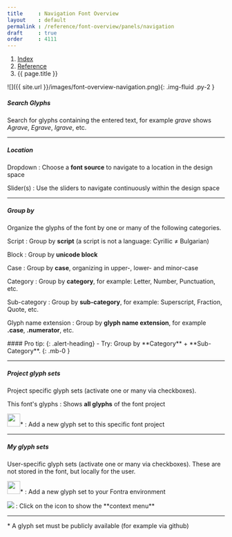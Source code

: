 ```yaml
---
title     : Navigation Font Overview
layout    : default
permalink : /reference/font-overview/panels/navigation
draft     : true
order     : 4111
---
```


<nav aria-label="breadcrumb">
  <ol class="breadcrumb small">
    <li class="breadcrumb-item"><a href="{{ site.url }}">Index</a></li>
    <li class="breadcrumb-item"><a href="{{ site.url }}/reference">Reference</a></li>
    <li class="breadcrumb-item active" aria-current="page">{{ page.title }}</li>
  </ol>
</nav>

<div class='row'>
<div class='col-md' markdown='1'>
![]({{ site.url }}/images/font-overview-navigation.png){: .img-fluid .py-2 }
</div>
<div class='col-md' markdown='1'>

##### Search Glyphs

Search for glyphs containing the entered text, for example *grave* shows *Agrave*, *Egrave*, *Igrave*, etc.

- - -

##### Location

Dropdown
: Choose a **font source** to navigate to a location in the design space

Slider(s)
: Use the sliders to navigate continuously within the design space


- - -

##### Group by

Organize the glyphs of the font by one or many of the following categories.

Script
: Group by **script** (a script is not a language: Cyrillic ≠ Bulgarian) 

Block
: Group by **unicode block**

Case
: Group by **case**, organizing in upper-, lower- and minor-case

Category
: Group by **category**, for example: Letter, Number, Punctuation, etc.

Sub-category
: Group by **sub-category**, for example: Superscript, Fraction, Quote, etc.

Glyph name extension
: Group by **glyph name extension**, for example **.case**, **.numerator**, etc.


<div class="alert alert-primary mt-3" role="alert" markdown='1'>
#### Pro tip: 
{: .alert-heading}
- Try: Group by **Category** + **Sub-Category**.
{: .mb-0 }
</div>

- - -

##### Project glyph sets

Project specific glyph sets (activate one or many via checkboxes).

This font's glyphs
: Shows **all glyphs** of the font project

<img height="30" src='{{ site.url }}/images/icons/plus.svg' />*
: Add a new glyph set to this specific font project

- - -

##### My glyph sets

User-specific glyph sets (activate one or many via checkboxes). These are not stored in the font, but locally for the user.

<img height="30" src='{{ site.url }}/images/icons/plus.svg' />*
: Add a new glyph set to your Fontra environment 

<img src='{{ site.url }}/images/icons/pencil.svg' />
: Click on the icon to show the **context menu**


- - -

\* A glyph set must be publicly available (for example via github)